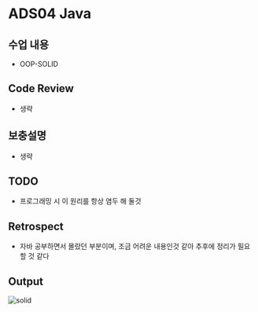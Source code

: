 # ADS04 Java 

## 수업 내용
- OOP-SOLID

## Code Review

- 생략

## 보충설명

- 생략

## TODO

- 프로그래밍 시 이 원리를 항상 염두 해 둘것

## Retrospect

- 자바 공부하면서 몰랐던 부분이며, 조금 어려운 내용인것 같아 추후에 정리가 필요할 것 같다

## Output

![solid](https://user-images.githubusercontent.com/31605792/34521587-cd7a901c-f0d1-11e7-91f4-0c95cf932b23.png)
